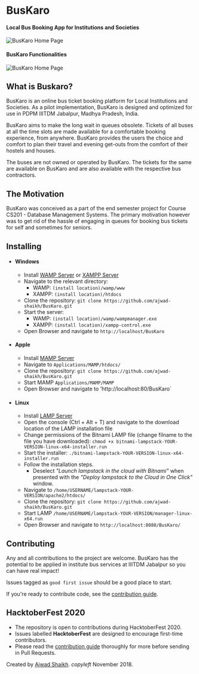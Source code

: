 # BusKaro

#### Local Bus Booking App for Institutions and Societies

![BusKaro Home Page](https://github.com/ajwad-shaikh/BusKaro/raw/master/images/dashboard.png "BusKaro Home Page")

#### BusKaro Functionalities

![BusKaro Home Page](https://github.com/ajwad-shaikh/BusKaro/raw/master/images/functions.png "BusKaro Functionalities")

## What is Buskaro?

BusKaro is an online bus ticket booking platform for Local Institutions and Societies. As a pilot implementation, BusKaro is designed and optimized for use in PDPM IIITDM Jabalpur, Madhya Pradesh, India.

BusKaro aims to make the long wait in queues obsolete. Tickets of all buses at all the time slots are made available for a comfortable booking experience, from anywhere. BusKaro provides the users the choice and comfort to plan their travel and evening get-outs from the comfort of their hostels and houses.

The buses are not owned or operated by BusKaro. The tickets for the same are available on BusKaro and are also available with the respective bus contractors.

## The Motivation

BusKaro was conceived as a part of the end semester project for Course CS201 - Database Management Systems. The primary motivation however was to get rid of the hassle of engaging in queues for booking bus tickets for self and sometimes for seniors.

## Installing

- #### Windows
  - Install [WAMP Server](http://www.wampserver.com/en/) or [XAMPP Server](https://www.apachefriends.org/download.html)
  - Navigate to the relevant  directory: 
    - WAMP:   `(install location)/wamp/www` 
    - XAMPP:  `(install location)/htdocs`
  - Clone the repository: `git clone https://github.com/ajwad-shaikh/BusKaro.git`
  - Start the server:
    - WAMP:   `(install location)/wamp/wampmanager.exe`
    - XAMPP:  `(install location)/xampp-control.exe`
  - Open Browser and navigate to `http://localhost/BusKaro`

- #### Apple
  - Install [MAMP Server](https://www.mamp.info/en/downloads/)
  - Navigate to `Applications/MAMP/htdocs/`
  - Clone the repository: `git clone https://github.com/ajwad-shaikh/BusKaro.git`
  - Start MAMP `Applications/MAMP/MAMP`
  - Open Browser and navigate to 'http://localhost:80/BusKaro` 

- #### Linux
  - Install [LAMP Server](https://bitnami.com/stack/lamp/installer)
  - Open the console (Ctrl + Alt + T) and navigate to the download location of the LAMP installation file
  - Change permissions of the Bitnami LAMP file (change filname to the file you have downloaded):
    `chmod +x bitnami-lampstack-YOUR-VERSION-linux-x64-installer.run`
  - Start the installer:
    `./bitnami-lampstack-YOUR-VERSION-linux-x64-installer.run`
  - Follow the installation steps.
    - Deselect *"Launch lampstack in the cloud with Bitnami"* when presented with the  *"Deploy lampstack to the Cloud in One Click"* window.
  - Navigate to `/home/USERNAME/lampstack-YOUR-VERSION/apache2/htdocs/`
  - Clone the repository: `git clone https://github.com/ajwad-shaikh/BusKaro.git`
  - Start LAMP `/home/USERNAME/lampstack-YOUR-VERSION/manager-linux-x64.run`
  - Open Browser and navigate to `http://localhost:8080/BusKaro/`

## Contributing

Any and all contributions to the project are welcome. BusKaro has the potential to be applied in institute bus services at IIITDM Jabalpur so you can have real impact!

Issues tagged as `good first issue` should be a good place to start.

If you're ready to contribute code, see the [contribution guide](https://github.com/ajwad-shaikh/BusKaro/blob/master/CONTRIBUTING.md).

## HacktoberFest 2020

- The repository is open to contributions during HacktoberFest 2020.
- Issues labelled **HacktoberFest** are designed to encourage first-time contributors.
- Please read the [contribution guide](https://github.com/ajwad-shaikh/BusKaro/blob/master/CONTRIBUTING.md) thoroughly for more before sending in Pull Requests.

Created by [Ajwad Shaikh](https://github.com/ajwad-shaikh/).
_copyleft_ November 2018.
